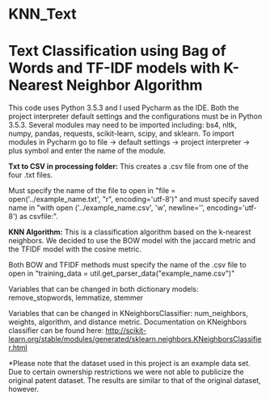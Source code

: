 # KNN_Text
# Text Classification using Bag of Words and TF-IDF models with K-Nearest Neighbor Algorithm


This code uses Python 3.5.3 and I used Pycharm as the IDE. Both the project interpreter default settings and the configurations must be in Python 3.5.3. Several modules may need to be imported including: bs4, nltk, numpy, pandas, requests, scikit-learn, scipy, and sklearn. To import modules in Pycharm go to file -> default settings -> project interpreter -> plus symbol and enter the name of the module.


**Txt to CSV in processing folder:**
This creates a .csv file from one of the four .txt files.

Must specify the name of the file to open in "file = open('../example_name.txt', "r", encoding='utf-8')" and must specify saved name in "with open ('../example_name.csv', 'w', newline='', encoding='utf-8') as csvfile:".


**KNN Algorithm:**
This is a classification algorithm based on the k-nearest neighbors. We decided to use the BOW model with the jaccard metric and the TFIDF model with the cosine metric.

Both BOW and TFIDF methods must specify the name of the .csv file to open in "training_data = util.get_parser_data("example_name.csv")"

Variables that can be changed in both dictionary models: remove_stopwords, lemmatize, stemmer

Variables that can be changed in KNeighborsClassifier: num_neighbors, weights, algorithm, and distance metric. Documentation on KNeighbors classifier can be found here: http://scikit-learn.org/stable/modules/generated/sklearn.neighbors.KNeighborsClassifier.html


*Please note that the dataset used in this project is an example data set. Due to certain ownership restrictions we were not able to publicize the original patent dataset. The results are similar to that of the original dataset, however.


